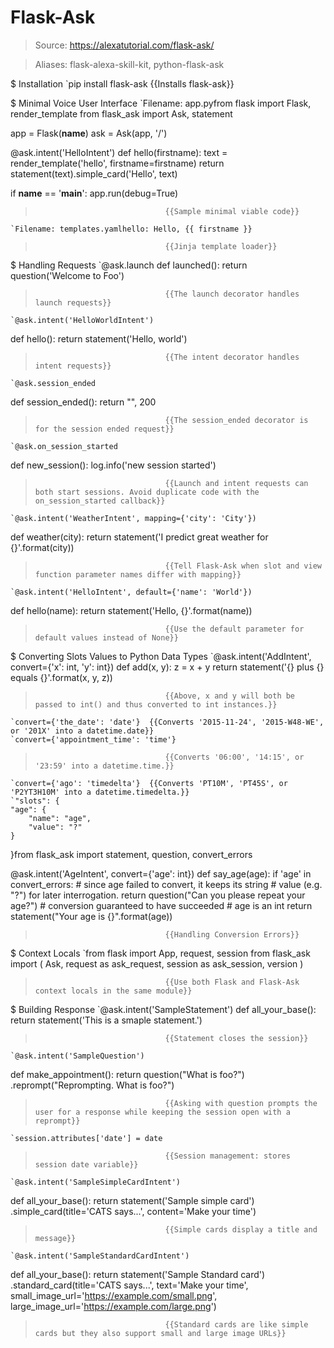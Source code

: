 # Flask-Ask

> Source: https://alexatutorial.com/flask-ask/

> Aliases: flask-alexa-skill-kit, python-flask-ask

$ Installation
    `pip install flask-ask         {{Installs flask-ask}} 

$ Minimal Voice User Interface
    `Filename: app.pyfrom flask import Flask, render_template
from flask_ask import Ask, statement

app = Flask(__name__)
ask = Ask(app, '/')

@ask.intent('HelloIntent')
def hello(firstname):
	text = render_template('hello', firstname=firstname)
	return statement(text).simple_card('Hello', text)

if __name__ == '__main__':
	app.run(debug=True)
>                                  {{Sample minimal viable code}} 
    `Filename: templates.yamlhello: Hello, {{ firstname }}
>                                  {{Jinja template loader}} 

$ Handling Requests
    `@ask.launch
def launched():
	return question('Welcome to Foo')
>                                  {{The launch decorator handles launch requests}} 
    `@ask.intent('HelloWorldIntent')
def hello():
	return statement('Hello, world')
>                                  {{The intent decorator handles intent requests}} 
    `@ask.session_ended
def session_ended():
	return "", 200
>                                  {{The session_ended decorator is for the session ended request}} 
    `@ask.on_session_started
def new_session():
	log.info('new session started')
>                                  {{Launch and intent requests can both start sessions. Avoid duplicate code with the on_session_started callback}} 
    `@ask.intent('WeatherIntent', mapping={'city': 'City'})
def weather(city):
	return statement('I predict great weather for {}'.format(city))
>                                  {{Tell Flask-Ask when slot and view function parameter names differ with mapping}} 
    `@ask.intent('HelloIntent', default={'name': 'World'})
def hello(name):
	return statement('Hello, {}'.format(name))
>                                  {{Use the default parameter for default values instead of None}} 

$ Converting Slots Values to Python Data Types
    `@ask.intent('AddIntent', convert={'x': int, 'y': int})
def add(x, y):
	z = x + y
	   return statement('{} plus {} equals {}'.format(x, y, z))
>                                  {{Above, x and y will both be passed to int() and thus converted to int instances.}} 
    `convert={'the_date': 'date'}  {{Converts '2015-11-24', '2015-W48-WE', or '201X' into a datetime.date}} 
    `convert={'appointment_time': 'time'}
>                                  {{Converts '06:00', '14:15', or '23:59' into a datetime.time.}} 
    `convert={'ago': 'timedelta'}  {{Converts 'PT10M', 'PT45S', or 'P2YT3H10M' into a datetime.timedelta.}} 
    `"slots": {
	"age": {
		"name": "age",
		"value": "?"
	}
}from flask_ask import statement, question, convert_errors

@ask.intent('AgeIntent', convert={'age': int})
def say_age(age):
	if 'age' in convert_errors:
		# since age failed to convert, it keeps its string
		# value (e.g. "?") for later interrogation.
		return question("Can you please repeat your age?")
	# conversion guaranteed to have succeeded
	# age is an int
	return statement("Your age is {}".format(age))
>                                  {{Handling Conversion Errors}} 

$ Context Locals
    `from flask import App, request, session
from flask_ask import (
	Ask,
	request as ask_request,
	session as ask_session,
	version
)
>                                  {{Use both Flask and Flask-Ask context locals in the same module}} 

$ Building Response
    `@ask.intent('SampleStatement')
def all_your_base():
	return statement('This is a smaple statement.')
>                                  {{Statement closes the session}} 
    `@ask.intent('SampleQuestion')
def make_appointment():
	return question("What is foo?") \
.reprompt("Reprompting. What is foo?")
>                                  {{Asking with question prompts the user for a response while keeping the session open with a reprompt}} 
    `session.attributes['date'] = date
>                                  {{Session management: stores session date variable}} 
    `@ask.intent('SampleSimpleCardIntent')
def all_your_base():
	return statement('Sample simple card') \
.simple_card(title='CATS says...', content='Make your time')
>                                  {{Simple cards display a title and message}} 
    `@ask.intent('SampleStandardCardIntent')
def all_your_base():
	return statement('Sample Standard card') \
.standard_card(title='CATS says...',
text='Make your time',
          small_image_url='https://example.com/small.png',
                      large_image_url='https://example.com/large.png')
>                                  {{Standard cards are like simple cards but they also support small and large image URLs}} 

